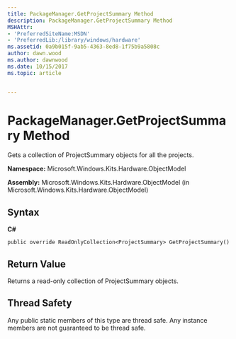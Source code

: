 ```yaml
---
title: PackageManager.GetProjectSummary Method
description: PackageManager.GetProjectSummary Method
MSHAttr:
- 'PreferredSiteName:MSDN'
- 'PreferredLib:/library/windows/hardware'
ms.assetid: 0a9b015f-9ab5-4363-8ed8-1f75b9a5808c
author: dawn.wood
ms.author: dawnwood
ms.date: 10/15/2017
ms.topic: article


---
```


# PackageManager.GetProjectSummary Method


Gets a collection of ProjectSummary objects for all the projects.

**Namespace:** Microsoft.Windows.Kits.Hardware.ObjectModel

**Assembly:** Microsoft.Windows.Kits.Hardware.ObjectModel (in Microsoft.Windows.Kits.Hardware.ObjectModel)

## <span id="Syntax"></span><span id="syntax"></span><span id="SYNTAX"></span>Syntax


**C#**

`public override ReadOnlyCollection<ProjectSummary> GetProjectSummary()`

## <span id="Return_Value"></span><span id="return_value"></span><span id="RETURN_VALUE"></span>Return Value


Returns a read-only collection of ProjectSummary objects.

## <span id="Thread_Safety"></span><span id="thread_safety"></span><span id="THREAD_SAFETY"></span>Thread Safety


Any public static members of this type are thread safe. Any instance members are not guaranteed to be thread safe.

 

 






